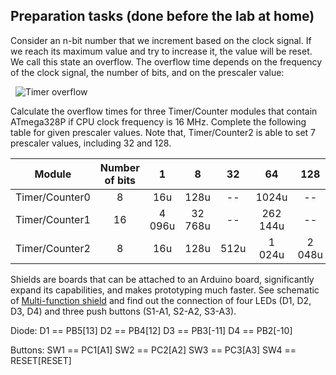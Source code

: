 ## Preparation tasks (done before the lab at home)

Consider an n-bit number that we increment based on the clock signal. If we reach its maximum value and try to increase it, the value will be reset. We call this state an overflow. The overflow time depends on the frequency of the clock signal, the number of bits, and on the prescaler value:

&nbsp;
![Timer overflow](Images/timer_overflow.png)
&nbsp;

Calculate the overflow times for three Timer/Counter modules that contain ATmega328P if CPU clock frequency is 16&nbsp;MHz. Complete the following table for given prescaler values. Note that, Timer/Counter2 is able to set 7 prescaler values, including 32 and 128.

| **Module** | **Number of bits** | **1** | **8** | **32** | **64** | **128** | **256** | **1024** |
| :-: | :-: | :-: | :-: | :-: | :-: | :-: | :-: | :-: |
| Timer/Counter0 | 8  | 16u | 128u | -- | 1024u | -- | 4096u | 16 384u |
| Timer/Counter1 | 16 |  4 096u   | 32 768u | -- | 262 144u | -- | 1,048576s | 4,194304s |
| Timer/Counter2 | 8  |   16u  |  128u    |  512u   | 1 024u | 2 048u   | 4096u |16 384u |

Shields are boards that can be attached to an Arduino board, significantly expand its capabilities, and makes prototyping much faster. See schematic of [Multi-function shield](../../Docs/arduino_shield.pdf) and find out the connection of four LEDs (D1, D2, D3, D4) and three push buttons (S1-A1, S2-A2, S3-A3).

Diode:
D1 == PB5[13]
D2 == PB4[12]
D3 == PB3[-11]
D4 == PB2[-10]

Buttons:
SW1 == PC1[A1]
SW2 == PC2[A2]
SW3 == PC3[A3]
SW4 == RESET[RESET]


